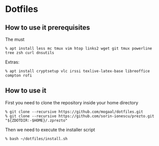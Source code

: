 # Dotfiles

## How to use it prerequisites

The must 

    % apt install less mc tmux vim htop links2 wget git tmux powerline tree zsh curl dnsutils
  
Extras:

    % apt install cryptsetup vlc irssi texlive-latex-base libreoffice compton rofi


## How to use it

First you need to clone the repository inside your home directory 

    % git clone --recursive https://github.com/mogaal/dotfiles.git
    % git clone --recursive https://github.com/sorin-ionescu/prezto.git "${ZDOTDIR:-$HOME}/.zprezto"

Then we need to execute the installer script

    % bash ~/dotfiles/install.sh

